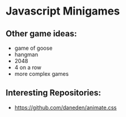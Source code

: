 # Javascript Minigames

## Other game ideas:

- game of goose
- hangman
- 2048
- 4 on a row
- more complex games

## Interesting Repositories:
- https://github.com/daneden/animate.css
